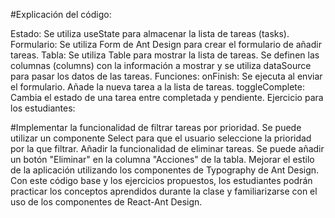 #Explicación del código:

Estado: Se utiliza useState para almacenar la lista de tareas (tasks).
Formulario: Se utiliza Form de Ant Design para crear el formulario de añadir tareas.
Tabla: Se utiliza Table para mostrar la lista de tareas. Se definen las columnas (columns) con la información a mostrar y se utiliza dataSource para pasar los datos de las tareas.
Funciones:
onFinish: Se ejecuta al enviar el formulario. Añade la nueva tarea a la lista de tareas.
toggleComplete: Cambia el estado de una tarea entre completada y pendiente.
Ejercicio para los estudiantes:

#Implementar la funcionalidad de filtrar tareas por prioridad. Se puede utilizar un componente Select para que el usuario seleccione la prioridad por la que filtrar.
Añadir la funcionalidad de eliminar tareas. Se puede añadir un botón "Eliminar" en la columna "Acciones" de la tabla.
Mejorar el estilo de la aplicación utilizando los componentes de Typography de Ant Design.
Con este código base y los ejercicios propuestos, los estudiantes podrán practicar los conceptos aprendidos durante la clase y familiarizarse con el uso de los componentes de React-Ant Design.
